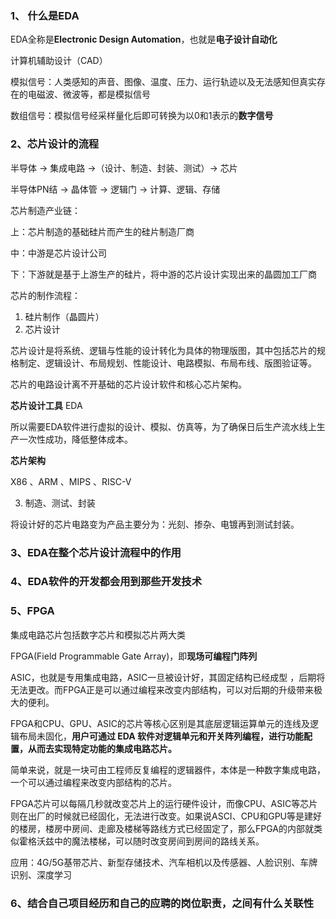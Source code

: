 ### 1、 什么是EDA

EDA全称是**Electronic Design Automation**，也就是**电子设计自动化**

计算机辅助设计（CAD）

模拟信号：人类感知的声音、图像、温度、压力、运行轨迹以及无法感知但真实存在的电磁波、微波等，都是模拟信号

数组信号：模拟信号经采样量化后即可转换为以0和1表示的**数字信号**

### 2、芯片设计的流程

半导体 -> 集成电路 ->（设计、制造、封装、测试）-> 芯片

半导体PN结 -> 晶体管 -> 逻辑门 -> 计算、逻辑、存储

芯片制造产业链：

上：芯片制造的基础硅片而产生的硅片制造厂商

中：中游是芯片设计公司

下：下游就是基于上游生产的硅片，将中游的芯片设计实现出来的晶圆加工厂商

芯片的制作流程：

1. 硅片制作（晶圆片） 
2. 芯片设计

芯片设计是将系统、逻辑与性能的设计转化为具体的物理版图，其中包括芯片的规格制定、逻辑设计、布局规划、性能设计、电路模拟、布局布线、版图验证等。

芯片的电路设计离不开基础的芯片设计软件和核心芯片架构。

**芯片设计工具** EDA

所以需要EDA软件进行虚拟的设计、模拟、仿真等，为了确保日后生产流水线上生产一次性成功，降低整体成本。

**芯片架构** 

X86 、ARM 、MIPS 、RISC-V

3. 制造、测试、封装

将设计好的芯片电路变为产品主要分为：光刻、掺杂、电镀再到测试封装。

### 3、EDA在整个芯片设计流程中的作用

### 4、EDA软件的开发都会用到那些开发技术

### 5、FPGA

集成电路芯片包括数字芯片和模拟芯片两大类

FPGA(Field Programmable Gate Array)，即**现场可编程门阵列**

ASIC，也就是专用集成电路，ASIC一旦被设计好，其固定结构已经成型 ，后期将无法更改。而FPGA正是可以通过编程来改变内部结构，可以对后期的升级带来极大的便利。

FPGA和CPU、GPU、ASIC的芯片等核心区别是其底层逻辑运算单元的连线及逻辑布局未固化，**用户可通过 EDA 软件对逻辑单元和开关阵列编程，进行功能配置，从而去实现特定功能的集成电路芯片。**

简单来说，就是一块可由工程师反复编程的逻辑器件，本体是一种数字集成电路，一个可以通过编程来改变内部结构的芯片。

FPGA芯片可以每隔几秒就改变芯片上的运行硬件设计，而像CPU、ASIC等芯片则在出厂的时候就已经固化，无法进行改变。如果说ASCI、CPU和GPU等是建好的楼房，楼房中房间、走廊及楼梯等路线方式已经固定了，那么FPGA的内部就类似霍格沃兹中的魔法楼梯，可以随时改变房间到房间的路线关系。

应用：4G/5G基带芯片、新型存储技术、汽车相机以及传感器、人脸识别、车牌识别、深度学习

### 6、结合自己项目经历和自己的应聘的岗位职责，之间有什么关联性






